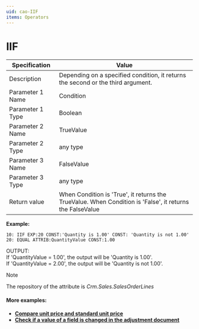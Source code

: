 ```yaml
---
uid: cao-IIF
items: Operators
---
```


# IIF 

| Specification         | Value                                                        |
| --------------------- | ------------------------------------------------------------ |
| Description           | Depending on a specified condition, it returns the second or the third argument.           |
| Parameter 1 Name      | Condition                                                        |
| Parameter 1 Type      | Boolean                                   |
| Parameter 2 Name      | TrueValue                                                   |
| Parameter 2 Type      | any type                                                         |
| Parameter 3 Name      | FalseValue                                                           |
| Parameter 3 Type      | any type                                                               |
| Return value          | When Condition is 'True', it returns the TrueValue. When Condition is 'False', it returns the FalseValue  |

**Example:**

```      
10: IIF EXP:20 CONST:'Quantity is 1.00' CONST: 'Quantity is not 1.00'  
20: EQUAL ATTRIB:QuantityValue CONST:1.00
```
OUTPUT: 
<br/>If 'QuantityValue = 1.00', the output will be 'Quantity is 1.00'.
<br/>If 'QuantityValue = 2.00', the output will be 'Quantity is not 1.00'.


> [!NOTE]
> 
> The repository of the attribute is *Crm.Sales.SalesOrderLines*

#### More examples:

- **[Compare unit price and standard unit price](https://docs.erp.net/tech/advanced/calculated-attributes/examples/compare-unit-and-standard-unit-price.html)**
- **[Check if a value of a field is changed in the adjustment document](https://docs.erp.net/tech/advanced/calculated-attributes/examples/check-if-field-is-changed-in-adjustment.html)**
